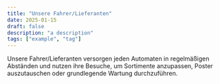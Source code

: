 ```yaml
---
title: "Unsere Fahrer/Lieferanten"
date: 2025-01-15
draft: false
description: "a description"
tags: ["example", "tag"]
---
```


Unsere Fahrer/Lieferanten versorgen jeden Automaten in regelmäßigen Abständen und nutzen ihre Besuche, um Sortimente anzupassen, Poster auszutauschen oder grundlegende Wartung durchzuführen.
